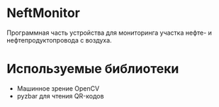 # NeftMonitor
Программная часть устройства для мониторинга участка нефте- и нефтепродуктопровода с воздуха.

# Используемые библиотеки
- Машинное зрение OpenCV
- pyzbar для чтения QR-кодов
